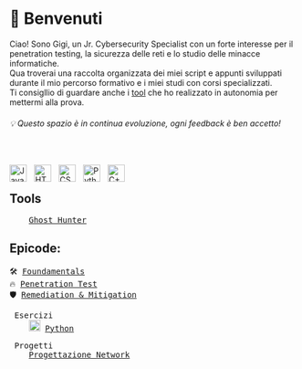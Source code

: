 # 👋 Benvenuti

Ciao! Sono Gigi, un Jr. Cybersecurity Specialist con un forte interesse per il penetration testing, la sicurezza delle reti e lo studio delle minacce informatiche. 
<br> Qua troverai una raccolta organizzata dei miei script e appunti sviluppati durante il mio percorso formativo e i miei studi con corsi specializzati.
<br> Ti consigllio di guardare anche i <a href="https://github.com/Gigidotexe/tools">tool</a> che ho realizzato in autonomia per mettermi alla prova.  
<h6>💡 Questo spazio è in continua evoluzione, ogni feedback è ben accetto!</h6>

    
<br><div>
<img align="left" alt="Java" width="30px" style="padding-right:10px;" src="https://cdn.jsdelivr.net/gh/devicons/devicon/icons/java/java-original.svg"/>
<img align="left" alt="HTML" width="30px" style="padding-right:10px;" src="https://cdn.jsdelivr.net/gh/devicons/devicon/icons/html5/html5-plain.svg"/>
<img align="left" alt="CSS" width="30px" style="padding-right:10px;" src="https://cdn.jsdelivr.net/gh/devicons/devicon/icons/css3/css3-plain.svg"/>
<img align="left" alt="Python" width="30px" style="padding-right:10px;" src="https://cdn.jsdelivr.net/gh/devicons/devicon/icons/python/python-plain.svg"/>
<img align="left" alt="C++" width="30px" style="padding-right:10px;" src="https://cdn.jsdelivr.net/gh/devicons/devicon@latest/icons/cplusplus/cplusplus-plain.svg"/>
</div>
<br>

## Tools
<pre>
    <a href="https://github.com/Gigidotexe/GHost-Hunter">Ghost Hunter</a>
</pre>

## Epicode:
<pre>
🛠️ <a href="https://github.com/Gigidotexe/Foundamentals">Foundamentals</a>
🔥 <a href="https://github.com/Gigidotexe/WIP/blob/main/README.md">Penetration Test</a>
🛡️ <a href="https://github.com/Gigidotexe/WIP/blob/main/README.md">Remediation & Mitigation</a>
</pre>

<pre>
 Esercizi
    <img  alt="Python" width="20px" src="https://cdn.jsdelivr.net/gh/devicons/devicon/icons/python/python-plain.svg"/> <a href="https://github.com/Gigidotexe/EserciziPythonEpicode">Python</a>
</pre>

<pre>
 Progetti
    <a href="https://github.com/Gigidotexe/EserciziPythonEpicode">Progettazione Network</a>
</pre>
